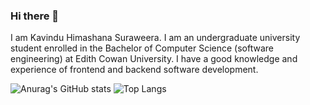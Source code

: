 ### Hi there 👋

I am Kavindu Himashana Suraweera. I am an undergraduate university student enrolled in the Bachelor of Computer Science (software engineering) at Edith Cowan University. I have a good knowledge and experience of frontend and backend software development.

![Anurag's GitHub stats](https://github-readme-stats.vercel.app/api?username=Himashana&show=discussions_started,prs_merged,prs_merged_percentage&show_icons=true&theme=radical)
![Top Langs](https://github-readme-stats.vercel.app/api/top-langs/?username=Himashana&layout=compact&theme=radical)

<!--
**Himashana/Himashana** is a ✨ _special_ ✨ repository because its `README.md` (this file) appears on your GitHub profile.

Here are some ideas to get you started:

- 🔭 I’m currently working on ...
- 🌱 I’m currently learning ...
- 👯 I’m looking to collaborate on ...
- 🤔 I’m looking for help with ...
- 💬 Ask me about ...
- 📫 How to reach me: ...
- 😄 Pronouns: ...
- ⚡ Fun fact: ...
-->
